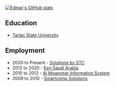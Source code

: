 [![Edmar's GitHub stats](https://github-readme-stats.vercel.app/api?username=geofixit)](https://github.com/anuraghazra/github-readme-stats)

## Education
- [Tarlac State University](http://tsu.edu.ph/)

## Employment
- 2020 to Present - [Solutions by STC](https://solutions.com.sa/)
- 2012 to 2020 - [Esri Saudi Arabia](https://www.esrisaudiarabia.com/en-sa/home)
- 2010 to 2012 - [Al Moammar Information System](https://mis.com.sa/)
- 2009 to 2010 - [Smartcomp Solutions](https://www.linkedin.com/company/smartcompsolutions/)

